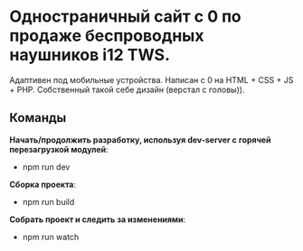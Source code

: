 Одностраничный сайт с 0 по продаже беспроводных наушников i12 TWS.
=============================
Адаптивен под мобильные устройства. Написан с 0 на HTML + CSS + JS + PHP. Собственный такой себе дизайн (верстал с головы)).

Команды
-----------------------------------
**Начать/продолжить разработку, используя dev-server с горячей перезагрузкой модулей**:
* npm run dev

**Сборка проекта**:
* npm run build

**Собрать проект и следить за изменениями**:
* npm run watch